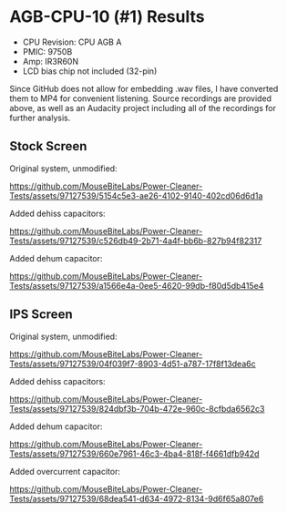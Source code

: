# AGB-CPU-10 (#1) Results

- CPU Revision: CPU AGB A
- PMIC: 9750B
- Amp: IR3R60N
- LCD bias chip not included (32-pin)

Since GitHub does not allow for embedding .wav files, I have converted them to MP4 for convenient listening. Source recordings are provided above, as well as an Audacity project including all of the recordings for further analysis.

## Stock Screen

Original system, unmodified: 

https://github.com/MouseBiteLabs/Power-Cleaner-Tests/assets/97127539/5154c5e3-ae26-4102-9140-402cd06d6d1a

Added dehiss capacitors:

https://github.com/MouseBiteLabs/Power-Cleaner-Tests/assets/97127539/c526db49-2b71-4a4f-bb6b-827b94f82317

Added dehum capacitor:

https://github.com/MouseBiteLabs/Power-Cleaner-Tests/assets/97127539/a1566e4a-0ee5-4620-99db-f80d5db415e4

## IPS Screen

Original system, unmodified:

https://github.com/MouseBiteLabs/Power-Cleaner-Tests/assets/97127539/04f039f7-8903-4d51-a787-17f8f13dea6c

Added dehiss capacitors:

https://github.com/MouseBiteLabs/Power-Cleaner-Tests/assets/97127539/824dbf3b-704b-472e-960c-8cfbda6562c3

Added dehum capacitor:

https://github.com/MouseBiteLabs/Power-Cleaner-Tests/assets/97127539/660e7961-46c3-4ba4-818f-f4661dfb942d

Added overcurrent capacitor:

https://github.com/MouseBiteLabs/Power-Cleaner-Tests/assets/97127539/68dea541-d634-4972-8134-9d6f65a807e6
